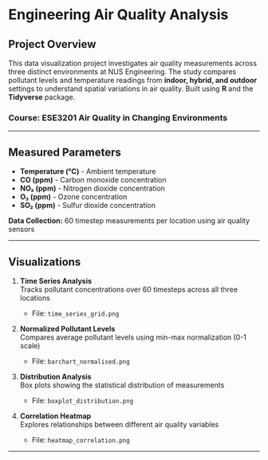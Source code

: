 # Engineering Air Quality Analysis

## Project Overview
This data visualization project investigates air quality measurements across three distinct environments at NUS Engineering. The study compares pollutant levels and temperature readings from **indoor, hybrid, and outdoor** settings to understand spatial variations in air quality. Built using **R** and the **Tidyverse** package.

### Course: ESE3201 Air Quality in Changing Environments

---

## Measured Parameters

- **Temperature (°C)** - Ambient temperature
- **CO (ppm)** - Carbon monoxide concentration
- **NO₂ (ppm)** - Nitrogen dioxide concentration  
- **O₃ (ppm)** - Ozone concentration
- **SO₂ (ppm)** - Sulfur dioxide concentration

**Data Collection:** 60 timestep measurements per location using air quality sensors

---

## Visualizations

1. **Time Series Analysis**  
   Tracks pollutant concentrations over 60 timesteps across all three locations
   * File: `time_series_grid.png`

2. **Normalized Pollutant Levels**  
   Compares average pollutant levels using min-max normalization (0-1 scale)
   * File: `barchart_normalised.png`

3. **Distribution Analysis**  
   Box plots showing the statistical distribution of measurements
   * File: `boxplot_distribution.png`

4. **Correlation Heatmap**  
   Explores relationships between different air quality variables
   * File: `heatmap_correlation.png`

---
